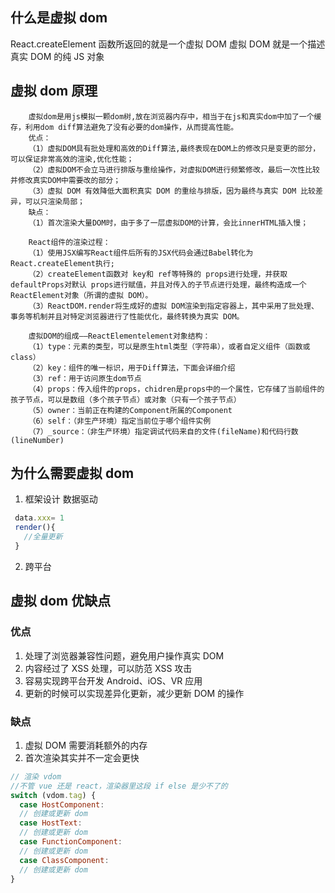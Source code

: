 

## 什么是虚拟 dom

React.createElement 函数所返回的就是一个虚拟 DOM
虚拟 DOM 就是一个描述真实 DOM 的纯 JS 对象

## 虚拟 dom 原理

    	虚拟dom是用js模拟一颗dom树,放在浏览器内存中，相当于在js和真实dom中加了一个缓存，利用dom diff算法避免了没有必要的dom操作，从而提高性能。
    	优点：
    	（1）虚拟DOM具有批处理和高效的Diff算法,最终表现在DOM上的修改只是变更的部分，可以保证非常高效的渲染,优化性能；
    	（2）虚拟DOM不会立马进行排版与重绘操作，对虚拟DOM进行频繁修改，最后一次性比较并修改真实DOM中需要改的部分；
    	（3）虚拟 DOM 有效降低大面积真实 DOM 的重绘与排版，因为最终与真实 DOM 比较差异，可以只渲染局部；
    	缺点：
    	（1）首次渲染大量DOM时，由于多了一层虚拟DOM的计算，会比innerHTML插入慢；

    	React组件的渲染过程：
    	（1）使用JSX编写React组件后所有的JSX代码会通过Babel转化为 React.createElement执行;
    	（2）createElement函数对 key和 ref等特殊的 props进行处理，并获取 defaultProps对默认 props进行赋值，并且对传入的子节点进行处理，最终构造成一个 ReactElement对象（所谓的虚拟 DOM）。
    	（3）ReactDOM.render将生成好的虚拟 DOM渲染到指定容器上，其中采用了批处理、事务等机制并且对特定浏览器进行了性能优化，最终转换为真实 DOM。

    	虚拟DOM的组成——ReactElementelement对象结构：
    	（1）type：元素的类型，可以是原生html类型（字符串），或者自定义组件（函数或class）
    	（2）key：组件的唯一标识，用于Diff算法，下面会详细介绍
    	（3）ref：用于访问原生dom节点
    	（4）props：传入组件的props，chidren是props中的一个属性，它存储了当前组件的孩子节点，可以是数组（多个孩子节点）或对象（只有一个孩子节点）
    	（5）owner：当前正在构建的Component所属的Component
    	（6）self：（非生产环境）指定当前位于哪个组件实例
    	（7）_source：（非生产环境）指定调试代码来自的文件(fileName)和代码行数(lineNumber)

## 为什么需要虚拟 dom

1. 框架设计 数据驱动

```js
 data.xxx= 1
 render(){
   //全量更新
 }
```

2. 跨平台

## 虚拟 dom 优缺点

### 优点

1. 处理了浏览器兼容性问题，避免用户操作真实 DOM
2. 内容经过了 XSS 处理，可以防范 XSS 攻击
3. 容易实现跨平台开发 Android、iOS、VR 应用
4. 更新的时候可以实现差异化更新，减少更新 DOM 的操作

### 缺点

1. 虚拟 DOM 需要消耗额外的内存
2. 首次渲染其实并不一定会更快

```js
// 渲染 vdom
//不管 vue 还是 react，渲染器里这段 if else 是少不了的
switch (vdom.tag) {
  case HostComponent:
  // 创建或更新 dom
  case HostText:
  // 创建或更新 dom
  case FunctionComponent:
  // 创建或更新 dom
  case ClassComponent:
  // 创建或更新 dom
}
```
